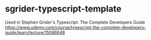 # sgrider-typescript-template

Used in Stephen Grider's Typescript: The Complete Developers Guide
https://www.udemy.com/course/typescript-the-complete-developers-guide/learn/lecture/15066648
